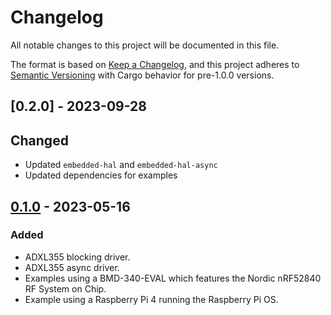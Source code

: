 # Changelog

All notable changes to this project will be documented in this file.

The format is based on [Keep a Changelog](https://keepachangelog.com/en/1.0.0/),
and this project adheres to [Semantic Versioning](https://semver.org/spec/v2.0.0.html) with Cargo behavior for pre-1.0.0 versions.

## [0.2.0] - 2023-09-28

## Changed

- Updated `embedded-hal` and `embedded-hal-async`
- Updated dependencies for examples

## [0.1.0] - 2023-05-16

### Added

- ADXL355 blocking driver.
- ADXL355 async driver.
- Examples using a BMD-340-EVAL which features the Nordic nRF52840 RF System on Chip.
- Example using a Raspberry Pi 4 running the Raspberry Pi OS.

[0.1.0]: https://gitlab.analog.com/rust-embedded/adxl355-rs-async/-/tree/0.1.0
